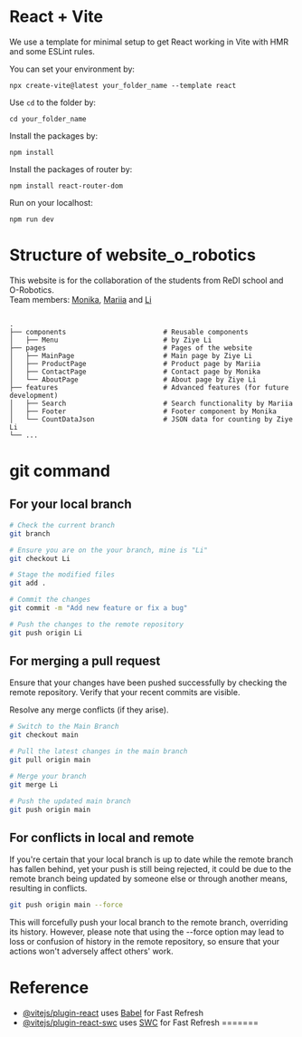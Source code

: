 # React + Vite

We use a template for minimal setup to get React working in Vite with HMR and some ESLint rules.

You can set your environment by:
```
npx create-vite@latest your_folder_name --template react
```


Use `cd` to the folder by:
```
cd your_folder_name
```

Install the packages by:
```
npm install
```
Install the packages of router by:
```
npm install react-router-dom
```
Run on your localhost:
```
npm run dev
```

# Structure of website_o_robotics
This website is for the collaboration of the students from ReDI school and O-Robotics.
<br/>
Team members: [Monika](https://github.com/MMonikaFirst), [Mariia](https://github.com/mariiaipatova) and [Li](https://github.com/Liziye725)
```

.
├── components                        # Reusable components
│   ├── Menu                          # by Ziye Li
├── pages                             # Pages of the website
│   ├── MainPage                      # Main page by Ziye Li
│   ├── ProductPage                   # Product page by Mariia
│   ├── ContactPage                   # Contact page by Monika
│   └── AboutPage                     # About page by Ziye Li
├── features                          # Advanced features (for future development)
│   ├── Search                        # Search functionality by Mariia
│   ├── Footer                        # Footer component by Monika
│   └── CountDataJson                 # JSON data for counting by Ziye Li
└── ...

```

# git command
## For your local branch
```bash
# Check the current branch
git branch

# Ensure you are on the your branch, mine is "Li"
git checkout Li

# Stage the modified files
git add .

# Commit the changes
git commit -m "Add new feature or fix a bug"

# Push the changes to the remote repository
git push origin Li
```
## For merging a pull request
Ensure that your changes have been pushed successfully by checking the remote repository. Verify that your recent commits are visible. 

Resolve any merge conflicts (if they arise).

```bash
# Switch to the Main Branch
git checkout main

# Pull the latest changes in the main branch
git pull origin main

# Merge your branch
git merge Li

# Push the updated main branch
git push origin main
```
## For conflicts in local and remote

If you're certain that your local branch is up to date while the remote branch has fallen behind, yet your push is still being rejected, it could be due to the remote branch being updated by someone else or through another means, resulting in conflicts.

```bash
git push origin main --force
```
This will forcefully push your local branch to the remote branch, overriding its history. However, please note that using the --force option may lead to loss or confusion of history in the remote repository, so ensure that your actions won't adversely affect others' work.
# Reference

- [@vitejs/plugin-react](https://github.com/vitejs/vite-plugin-react/blob/main/packages/plugin-react/README.md) uses [Babel](https://babeljs.io/) for Fast Refresh
- [@vitejs/plugin-react-swc](https://github.com/vitejs/vite-plugin-react-swc) uses [SWC](https://swc.rs/) for Fast Refresh
=======
>>>>>>> 
